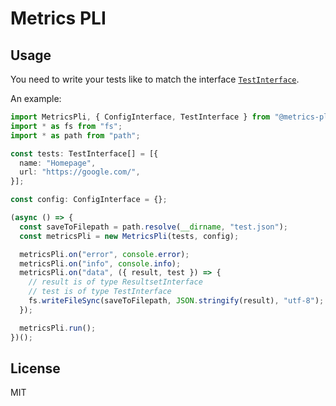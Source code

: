 # Metrics PLI

## Usage

You need to write your tests like to match the interface
[`TestInterface`](./lib/interfaces/TestInterface.ts).

An example:

```typescript
import MetricsPli, { ConfigInterface, TestInterface } from "@metrics-pli/core";
import * as fs from "fs";
import * as path from "path";

const tests: TestInterface[] = [{
  name: "Homepage",
  url: "https://google.com/",
}];

const config: ConfigInterface = {};

(async () => {
  const saveToFilepath = path.resolve(__dirname, "test.json");
  const metricsPli = new MetricsPli(tests, config);

  metricsPli.on("error", console.error);
  metricsPli.on("info", console.info);
  metricsPli.on("data", ({ result, test }) => {
    // result is of type ResultsetInterface
    // test is of type TestInterface
    fs.writeFileSync(saveToFilepath, JSON.stringify(result), "utf-8");
  });

  metricsPli.run();
})();
```

## License

MIT
